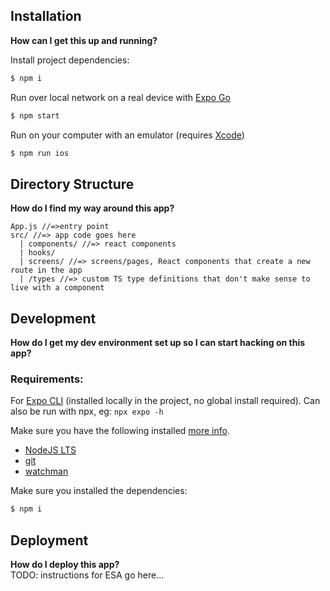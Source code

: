 ## Installation

**How can I get this up and running?**

Install project dependencies:

```bash
$ npm i
```

Run over local network on a real device with [Expo Go](https://expo.dev/expo-go)

```bash
$ npm start
```

Run on your computer with an emulator (requires [Xcode](https://developer.apple.com/download/all/?q=Xcode))

```bash
$ npm run ios
```

## Directory Structure

**How do I find my way around this app?**

```
App.js //=>entry point
src/ //=> app code goes here
  | components/ //=> react components
  | hooks/
  | screens/ //=> screens/pages, React components that create a new route in the app
  | /types //=> custom TS type definitions that don't make sense to live with a component
```

## Development

**How do I get my dev environment set up so I can start hacking on this app?**

### Requirements:

For [Expo CLI](https://docs.expo.dev/workflow/expo-cli/) (installed locally in the project, no global install required). Can also be run with npx, eg: `npx expo -h`

Make sure you have the following installed [more info](https://docs.expo.dev/get-started/installation/).

- [NodeJS LTS](https://nodejs.org/en/)
- [git](https://git-scm.com)
- [watchman](https://facebook.github.io/watchman/docs/install#buildinstall)

Make sure you installed the dependencies:

```bash
$ npm i
```

## Deployment

**How do I deploy this app?**  
TODO: instructions for ESA go here...
